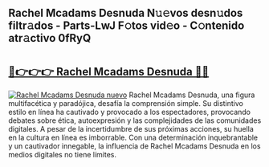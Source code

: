 ## Rachel Mcadams Desnuda N𝚞𝚎vos desn𝚞dos filtr𝚊dos - Parts-LwJ F𝚘tos vid𝚎o - C𝚘ntenido atr𝚊ctivo 0fRyQ

# <h2><a href="http://mb0vhvl.tromn.icu/?c=Rachel+Mcadams+Desnuda">🔗👉👉👉 Rachel Mcadams Desnuda 🔗🔗</a></h2>

[![Rachel Mcadams Desnuda nuevo](https://i.imgur.com/pEAQMta.gif)](http://mb0vhvl.tromn.icu/?c=Rachel+Mcadams+Desnuda)
Rachel Mcadams Desnuda, una figura multifacética y paradójica, desafía la comprensión simple. Su distintivo estilo en línea ha cautivado y provocado a los espectadores, provocando debates sobre ética, autoexpresión y las complejidades de las comunidades digitales. A pesar de la incertidumbre de sus próximas acciones, su huella en la cultura en línea es imborrable. Con una determinación inquebrantable y un cautivador innegable, la influencia de Rachel Mcadams Desnuda en los medios digitales no tiene límites.
